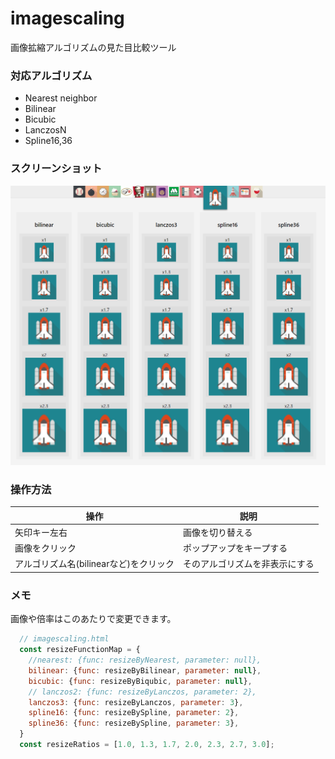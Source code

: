# imagescaling
画像拡縮アルゴリズムの見た目比較ツール

### 対応アルゴリズム
- Nearest neighbor
- Bilinear
- Bicubic
- LanczosN
- Spline16,36

### スクリーンショット

![Screenshot](https://github.com/suconbu/imagescaling/blob/master/screenshot1.png)

### 操作方法

| 操作 | 説明 |
| -- | -- |
| 矢印キー左右 | 画像を切り替える |
| 画像をクリック | ポップアップをキープする |
| アルゴリズム名(bilinearなど)をクリック | そのアルゴリズムを非表示にする |

### メモ
画像や倍率はこのあたりで変更できます。

```javascript
  // imagescaling.html
  const resizeFunctionMap = {
    //nearest: {func: resizeByNearest, parameter: null},
    bilinear: {func: resizeByBilinear, parameter: null},
    bicubic: {func: resizeByBiqubic, parameter: null},
    // lanczos2: {func: resizeByLanczos, parameter: 2},
    lanczos3: {func: resizeByLanczos, parameter: 3},
    spline16: {func: resizeBySpline, parameter: 2},
    spline36: {func: resizeBySpline, parameter: 3},
  }
  const resizeRatios = [1.0, 1.3, 1.7, 2.0, 2.3, 2.7, 3.0];
```
